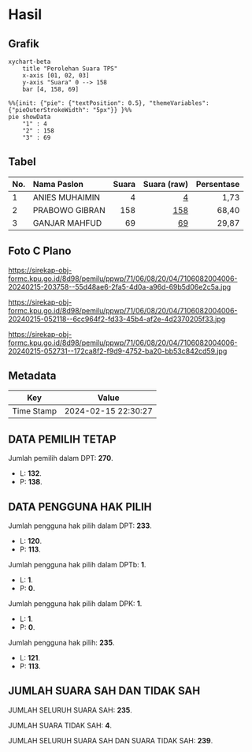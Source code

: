 # Hasil

## Grafik

```mermaid
xychart-beta
    title "Perolehan Suara TPS"
    x-axis [01, 02, 03]
    y-axis "Suara" 0 --> 158
    bar [4, 158, 69]
```

```mermaid
%%{init: {"pie": {"textPosition": 0.5}, "themeVariables": {"pieOuterStrokeWidth": "5px"}} }%%
pie showData
    "1" : 4
    "2" : 158
    "3" : 69
```

## Tabel

| No. | Nama Paslon    | Suara | Suara (raw) | Persentase |
|:--- |:-------------- | -----:| -----------:| ----------:|
| 1   | ANIES MUHAIMIN | 4     | [4][p-1]    | 1,73       |
| 2   | PRABOWO GIBRAN | 158   | [158][p-2]  | 68,40      |
| 3   | GANJAR MAHFUD  | 69    | [69][p-3]   | 29,87      |


[p-1]: https://github.com/gigit-pemilu/pemilu-2024-71-sulawesi-utara/blob/main/pilpres/hitung-suara/sub/71-sulawesi-utara/sub/06-minahasa-utara/sub/08-kalawat/sub/2004-kolongan/sub/006-tps/sub/paslon-1.txt
[p-2]: https://github.com/gigit-pemilu/pemilu-2024-71-sulawesi-utara/blob/main/pilpres/hitung-suara/sub/71-sulawesi-utara/sub/06-minahasa-utara/sub/08-kalawat/sub/2004-kolongan/sub/006-tps/sub/paslon-2.txt
[p-3]: https://github.com/gigit-pemilu/pemilu-2024-71-sulawesi-utara/blob/main/pilpres/hitung-suara/sub/71-sulawesi-utara/sub/06-minahasa-utara/sub/08-kalawat/sub/2004-kolongan/sub/006-tps/sub/paslon-3.txt

## Foto C Plano

https://sirekap-obj-formc.kpu.go.id/8d98/pemilu/ppwp/71/06/08/20/04/7106082004006-20240215-203758--55d48ae6-2fa5-4d0a-a96d-69b5d06e2c5a.jpg

https://sirekap-obj-formc.kpu.go.id/8d98/pemilu/ppwp/71/06/08/20/04/7106082004006-20240215-052118--6cc964f2-fd33-45b4-af2e-4d2370205f33.jpg

https://sirekap-obj-formc.kpu.go.id/8d98/pemilu/ppwp/71/06/08/20/04/7106082004006-20240215-052731--172ca8f2-f9d9-4752-ba20-bb53c842cd59.jpg


## Metadata

| Key        | Value               |
| ---------- | ------------------- |
| Time Stamp | 2024-02-15 22:30:27 |


## DATA PEMILIH TETAP

Jumlah pemilih dalam DPT: **270**.
 * L: **132**.
 * P: **138**.

## DATA PENGGUNA HAK PILIH

Jumlah pengguna hak pilih dalam DPT: **233**.
 * L: **120**.
 * P: **113**.

Jumlah pengguna hak pilih dalam DPTb: **1**.
 * L: **1**.
 * P: **0**.

Jumlah pengguna hak pilih dalam DPK: **1**.
 * L: **1**.
 * P: **0**.

Jumlah pengguna hak pilih: **235**.
 * L: **121**.
 * P: **113**.

## JUMLAH SUARA SAH DAN TIDAK SAH

JUMLAH SELURUH SUARA SAH: **235**.

JUMLAH SUARA TIDAK SAH: **4**.

JUMLAH SELURUH SUARA SAH DAN SUARA TIDAK SAH: **239**.


